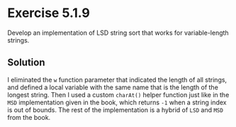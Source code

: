 # Exercise 5.1.9

Develop an implementation of LSD string sort that works for variable-length strings.

## Solution

I eliminated the `w` function parameter that indicated the length of all strings,
and defined a local variable with the same name that is the length of the longest
string. Then I used a custom `charAt()` helper function just like in the `MSD`
implementation given in the book, which returns `-1` when a string index is out
of bounds. The rest of the implementation is a hybrid of `LSD` and `MSD` from
the book.